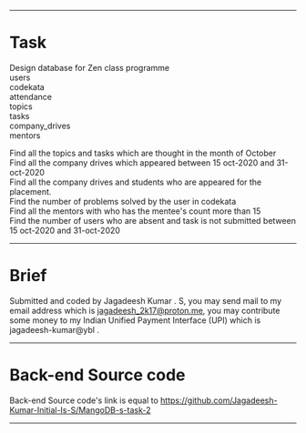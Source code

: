 <hr />

# Task

Design database for Zen class programme<br/>
users<br/>
codekata<br/>
attendance<br/>
topics<br/>
tasks<br/>
company_drives<br/>
mentors<br/>


Find all the topics and tasks which are thought in the month of October<br/>
Find all the company drives which appeared between 15 oct-2020 and 31-oct-2020<br/>
Find all the company drives and students who are appeared for the placement.<br/>
Find the number of problems solved by the user in codekata<br/>
Find all the mentors with who has the mentee's count more than 15<br/>
Find the number of users who are absent and task is not submitted  between 15 oct-2020 and 31-oct-2020<br/>

<hr />

# Brief 

Submitted and coded by Jagadeesh Kumar . S, you may send mail to my email address which is jagadeesh_2k17@proton.me, you may contribute some money to my Indian Unified Payment Interface (UPI) which is jagadeesh-kumar@ybl .

<hr/>

# Back-end Source code

Back-end Source code's link is equal to https://github.com/Jagadeesh-Kumar-Initial-Is-S/MangoDB-s-task-2

<hr/>
